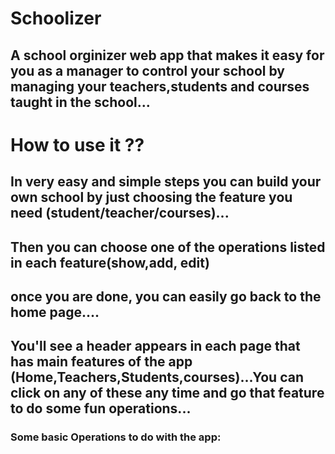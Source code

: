# Schoolizer
## A school orginizer web app that makes it easy for you as a manager to control your school by managing your teachers,students and courses taught in the school...

# How to use it ??
## In very easy and simple steps you can build your own school by just choosing the feature you need (student/teacher/courses)...
## Then you can choose one of the operations listed in each feature(show,add, edit)
## once you are done, you can easily go back to the home page....
## You'll see a header appears in each page that has main features of the app (Home,Teachers,Students,courses)...You can click on any of these any time and go that feature to do some fun operations...
### Some basic Operations to do with the app: